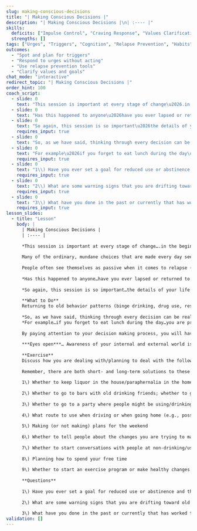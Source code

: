 ```yaml
---
slug: making-conscious-decisions
title: "| Making Conscious Decisions |"
description: "| Making Conscious Decisions |\n| :---- |"
skills:
  deficits: ["Impulse Control", "Craving Response", "Values Clarification", "Relapse Prevention"]
  strengths: []
tags: ["Urges", "Triggers", "Cognition", "Relapse Prevention", "Habits"]
outcomes:
  - "Spot and plan for triggers"
  - "Respond to urges without acting"
  - "Use relapse prevention tools"
  - "Clarify values and goals"
chat_mode: "interactive"
redirect_topic: "| Making Conscious Decisions |"
order_hint: 100
coach_script:
  - slide: 0
    text: "This session is important at every stage of change\u2026.in the beginning\u2026 you have to pay attention to almost every detail, as you figure out triggers and coping responses.  In the later stages, being conscious of your decisions will help you protect your hard earned changes.  This is really the session about turning off the \u201cauto-pilot\u201d that is often a apart of substance use\u2026"
  - slide: 0
    text: "Has this happened to anyone\u2026have you ever lapsed or returned to old behaviors and not really known how it happened\u2026.(allow discussion)"
  - slide: 0
    text: "So again, this session is so important\u2026the details of your life are the things that add up.  The little decisions that get made throughout the day\u2026that ultimately lead you either toward or away from use.  In the beginning you have to almost be suspect of everything you are doing\u2026which way is the decision taking you? Behavioral habits are very strong\u2026and careful thought is required to break the chain of events you are used to\u2026so, all that being said, how to you break old habits?"
    requires_input: true
  - slide: 0
    text: "So, as we have said, thinking through every decision can be really helpful (even though it can seem tedious)\u2026and this includes little decisions such as\u2026how much sleep and exercise are you getting\u2026what your eating\u2026who you are hanging out with\u2026number of hours you are working\u2026you have to look at how all these variables are connected\u2026and how they are stacking up to put you at risk for either being impulsive or having high cravings to use."
  - slide: 0
    text: "For example\u2026if you forget to eat lunch during the day\u2026you are probably at risk for inducing a higher level of craving for ETOH at the end of the than if you ate a healthy, balanced lunch.  Many people underestimate how much they crave ETOH simply because their brains are starved for calories.  Are there little things you think you are under estimating?"
    requires_input: true
  - slide: 0
    text: "1\\) Have you ever set a goal for reduced use or abstinence and then returned \u2013 \u201cout of the blue\u201d \u2013 to your old behavior patterns?"
    requires_input: true
  - slide: 0
    text: "2\\) What are some warning signs that you are drifting toward old behavior patterns?"
    requires_input: true
  - slide: 0
    text: "3\\) What have you done in the past or currently that has worked to protect you from slipping toward old behaviors?"
    requires_input: true
lesson_slides:
  - title: "Lesson"
    body: |
      | Making Conscious Decisions |
      | :---- |
      
      *This session is important at every stage of change….in the beginning… you have to pay attention to almost every detail, as you figure out triggers and coping responses.  In the later stages, being conscious of your decisions will help you protect your hard earned changes.  This is really the session about turning off the “auto-pilot” that is often a apart of substance use…*  
      	  
      Many of the ordinary, mundane choices that are made every day seem to have nothing at all to do with using alcohol and other drugs. It is important, however, to be **AWARE** that although many decisions may not involve making a direct choice about whether to use/drink, they may move you one small step closer to returning to old behaviors. Through a series of minor decisions, you may gradually work your way closer to the point where a return to your old drinking/using patterns becomes very likely.
      
      People often see themselves as passive when it comes to relapse (a return to old patterns of use): “Things just seemed to happen…I ended up in a high-risk situation and then used – it took me by surprise.” What often goes unrecognized is that perhaps dozens of little decisions brought them closer and closer to their eventual use. Because so many choices don’t seem to involve drinking/using at the time, it can be difficult to recognize the connection between current behaviors and thoughts and the role they can play in leading toward use. 
      
      *Has this happened to anyone…have you ever lapsed or returned to old behaviors and not really known how it happened….(allow discussion)*
      
      *So again, this session is so important…the details of your life are the things that add up.  The little decisions that get made throughout the day…that ultimately lead you either toward or away from use.  In the beginning you have to almost be suspect of everything you are doing…which way is the decision taking you? Behavioral habits are very strong…and careful thought is required to break the chain of events you are used to…so, all that being said, how to you break old habits?*  
      
      **What to Do**   
      Returning to old behavior patterns (binge drinking, drug use, restricted eating) does not start at the point you have the drink or drug in your hand. Instead, there are events that lead up to using. It is helpful when you are beginning to make changes to think through almost every choice you have to make, no matter how irrelevant it may seem to drinking/using. By thinking ahead about each possible option you have and where each of them may lead, you can anticipate dangers that may lie along certain paths. These are dangers that you may wish to avoid. While it may feel awkward at first to have to think about the consequences associated with **every** decision, the struggle will eventually become second nature (and therefore less of a struggle\!\!).  With practice it will begin to happen automatically without much effort.  
      
      *So, as we have said, thinking through every decision can be really helpful (even though it can seem tedious)…and this includes little decisions such as…how much sleep and exercise are you getting…what your eating…who you are hanging out with…number of hours you are working…you have to look at how all these variables are connected…and how they are stacking up to put you at risk for either being impulsive or having high cravings to use.*    
      *For example…if you forget to eat lunch during the day…you are probably at risk for inducing a higher level of craving for ETOH at the end of the than if you ate a healthy, balanced lunch.  Many people underestimate how much they crave ETOH simply because their brains are starved for calories.  Are there little things you think you are under estimating?*
      
      By paying attention to your decision making process, you will have a greater chance to interrupt the chain of decisions that could lead to a return to old behaviors. This is important, because it is much easier to stop the process early, before you wind up in a high-risk situation that you needed to avoid. 
      
      ***Eyes open***… Awareness of your internal and external world is a powerful tool in maintaining change…keeping your eyes on the road you have chosen will help protect you from accidents.
      
      **Exercise**  
      Discuss how you are dealing with/planning to deal with the following situations which could typically serve as triggers.  Discuss the ones that are relevant to your situation.  
      
      Remember, there are both short- and long-term solutions to these issues… be sure to think through both.  
         
      1\) Whether to keep liquor in the house/paraphernalia in the home or office (even if hidden from view)
      
      2\) Whether to go to bars with old drinking friends; whether to go certain areas where you used to buy or use drug; whether to go to a party where you know there will be drinking/drugs  
      	  
      3\) Whether to go to a party where people might be using/drinking  
      	  
      4\) What route to use when driving or when going home (e.g., possibly passing an area where you would buy drugs or a liquor store)  
      	  
      5\) Making (or not making) plans for the weekend  
      	  
      6\) Whether to tell people about the changes you are trying to make or keep them a secret  
      	  
      7\) Whether to start conversations with people at non-drinking/using venues (the gym/yoga class, AA/NA meetings, CMC group)  
      	  
      8\) Planning how to spend your free time 
      
      9\) Whether to start an exercise program or make healthy changes in your diet
      
      **Questions**
      
      1\) Have you ever set a goal for reduced use or abstinence and then returned – “out of the blue” – to your old behavior patterns?
      
      2\) What are some warning signs that you are drifting toward old behavior patterns?
      
      3\) What have you done in the past or currently that has worked to protect you from slipping toward old behaviors?
validation: []
---
```

